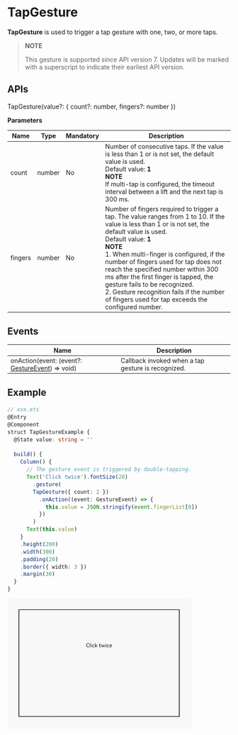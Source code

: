 # TapGesture

**TapGesture** is used to trigger a tap gesture with one, two, or more taps.

>  **NOTE**
>
>  This gesture is supported since API version 7. Updates will be marked with a superscript to indicate their earliest API version.


## APIs

TapGesture(value?: { count?: number, fingers?: number })

**Parameters**

| Name| Type| Mandatory| Description|
| -------- | -------- | -------- | -------- |
| count | number | No| Number of consecutive taps. If the value is less than 1 or is not set, the default value is used.<br>Default value: **1**<br>**NOTE**<br>If multi-tap is configured, the timeout interval between a lift and the next tap is 300 ms.|
| fingers | number | No| Number of fingers required to trigger a tap. The value ranges from 1 to 10. If the value is less than 1 or is not set, the default value is used.<br>Default value: **1**<br>**NOTE**<br>1. When multi-finger is configured, if the number of fingers used for tap does not reach the specified number within 300 ms after the first finger is tapped, the gesture fails to be recognized.<br>2. Gesture recognition fails if the number of fingers used for tap exceeds the configured number.|


## Events

| Name| Description|
| -------- | -------- |
| onAction(event: (event?: [GestureEvent](ts-gesture-settings.md#gestureevent)) =&gt; void) | Callback invoked when a tap gesture is recognized.|


## Example

```ts
// xxx.ets
@Entry
@Component
struct TapGestureExample {
  @State value: string = ''

  build() {
    Column() {
      // The gesture event is triggered by double-tapping.
      Text('Click twice').fontSize(28)
        .gesture(
        TapGesture({ count: 2 })
          .onAction((event: GestureEvent) => {
            this.value = JSON.stringify(event.fingerList[0])
          })
        )
      Text(this.value)
    }
    .height(200)
    .width(300)
    .padding(20)
    .border({ width: 3 })
    .margin(30)
  }
}
```

![en-us_image_0000001256858417](figures/en-us_image_0000001256858417.gif)

